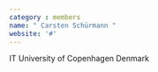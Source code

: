 ```yaml
---
category : members
name: " Carsten Schürmann " 
website: '#'
---
```

IT University of Copenhagen
Denmark

